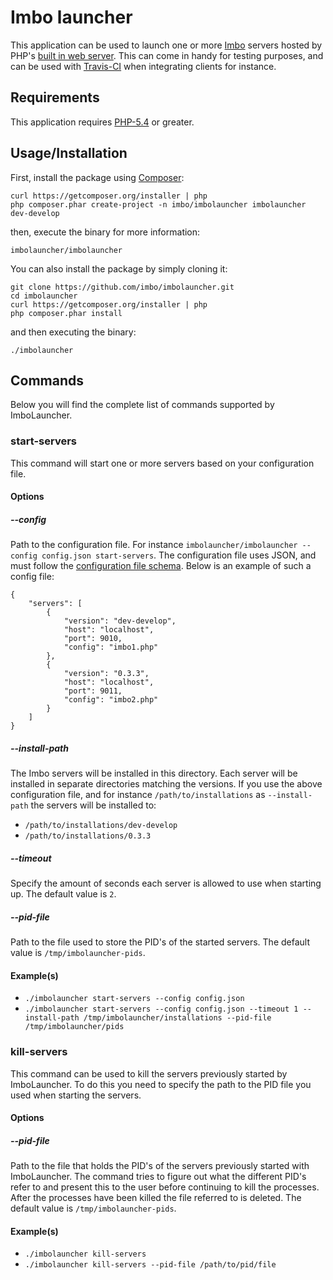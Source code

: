 # Imbo launcher
This application can be used to launch one or more [Imbo](https://github.com/imbo/imbo) servers hosted by PHP's [built in web server](http://php.net/manual/en/features.commandline.webserver.php). This can come in handy for testing purposes, and can be used with [Travis-CI](https://travis-ci.org) when integrating clients for instance.

## Requirements
This application requires [PHP-5.4](http://php.net) or greater.

## Usage/Installation
First, install the package using [Composer](https://getcomposer.org):

    curl https://getcomposer.org/installer | php
    php composer.phar create-project -n imbo/imbolauncher imbolauncher dev-develop

then, execute the binary for more information:

    imbolauncher/imbolauncher

You can also install the package by simply cloning it:

    git clone https://github.com/imbo/imbolauncher.git
    cd imbolauncher
    curl https://getcomposer.org/installer | php
    php composer.phar install

and then executing the binary:

    ./imbolauncher

## Commands
Below you will find the complete list of commands supported by ImboLauncher.

### start-servers
This command will start one or more servers based on your configuration file.

#### Options
##### --config
Path to the configuration file. For instance `imbolauncher/imbolauncher --config config.json start-servers`. The configuration file uses JSON, and must follow the [configuration file schema](config-schema.json). Below is an example of such a config file:

    {
        "servers": [
            {
                "version": "dev-develop",
                "host": "localhost",
                "port": 9010,
                "config": "imbo1.php"
            },
            {
                "version": "0.3.3",
                "host": "localhost",
                "port": 9011,
                "config": "imbo2.php"
            }
        ]
    }

##### --install-path
The Imbo servers will be installed in this directory. Each server will be installed in separate directories matching the versions. If you use the above configuration file, and for instance `/path/to/installations` as `--install-path` the servers will be installed to:

* `/path/to/installations/dev-develop`
* `/path/to/installations/0.3.3`

##### --timeout
Specify the amount of seconds each server is allowed to use when starting up. The default value is `2`.

##### --pid-file
Path to the file used to store the PID's of the started servers. The default value is `/tmp/imbolauncher-pids`.

#### Example(s)
* `./imbolauncher start-servers --config config.json`
* `./imbolauncher start-servers --config config.json --timeout 1 --install-path /tmp/imbolauncher/installations --pid-file /tmp/imbolauncher/pids`

### kill-servers
This command can be used to kill the servers previously started by ImboLauncher. To do this you need to specify the path to the PID file you used when starting the servers.

#### Options
##### --pid-file
Path to the file that holds the PID's of the servers previously started with ImboLauncher. The command tries to figure out what the different PID's refer to and present this to the user before continuing to kill the processes. After the processes have been killed the file referred to is deleted. The default value is `/tmp/imbolauncher-pids`.

#### Example(s)
* `./imbolauncher kill-servers`
* `./imbolauncher kill-servers --pid-file /path/to/pid/file`
